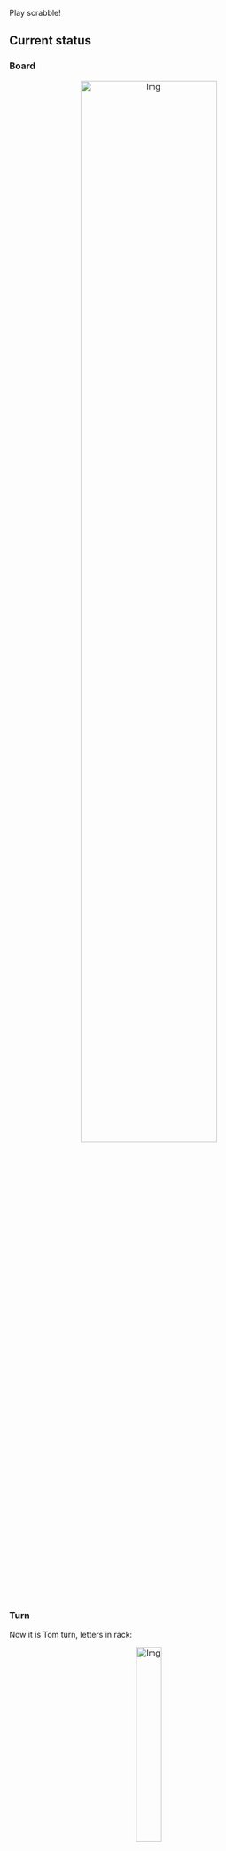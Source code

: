 
Play scrabble!
## Current status
### Board
<p align="center">
<img src="https://raw.githubusercontent.com/radosz99/radosz99/main/board.png" width=70% alt="Img"/>
    </p>
    
### Turn
Now it is Tom turn, letters in rack:
<p align="center">
<img src="https://raw.githubusercontent.com/radosz99/radosz99/main/rack.png" width=30% alt="Img"/>
</p>

### Game score
| Id | Player name | Points |
  | - | - | - |  
|0 | Tom | 215
|1 | Jerry | 256
## Make the move
Make the move and insert the letters by creating an [issue](https://github.com/radosz99/radosz99/issues/new?title=scrabble%7Cmove%7C7%3AA%3ARIDE&body=Just+push+%27Submit+new+issue%27+or+update+with+your+move.) according to the rules or...

## Possibly best moves  
Are you sure? :smiling_imp: :smiling_imp: :smiling_imp:
<details>
  <summary>Spoiler warning!</summary>
  
  | Id | Move | Issue link | Points |
  | - | - | - | - |  
|1| 12:H:export | [scrabble&#124;move&#124;12:H:export](https://github.com/radosz99/radosz99/issues/new?title=scrabble%7Cmove%7C12%3AH%3Aexport&body=Just+push+%27Submit+new+issue%27+or+update+with+your+move.) | 46 
|2| 13:H:taproot | [scrabble&#124;move&#124;13:H:taproot](https://github.com/radosz99/radosz99/issues/new?title=scrabble%7Cmove%7C13%3AH%3Ataproot&body=Just+push+%27Submit+new+issue%27+or+update+with+your+move.) | 30 
|3| 13:H:taxor | [scrabble&#124;move&#124;13:H:taxor](https://github.com/radosz99/radosz99/issues/new?title=scrabble%7Cmove%7C13%3AH%3Ataxor&body=Just+push+%27Submit+new+issue%27+or+update+with+your+move.) | 28 
|4| O:10:droop | [scrabble&#124;move&#124;O:10:droop](https://github.com/radosz99/radosz99/issues/new?title=scrabble%7Cmove%7CO%3A10%3Adroop&body=Just+push+%27Submit+new+issue%27+or+update+with+your+move.) | 27 
|5| O:10:dropt | [scrabble&#124;move&#124;O:10:dropt](https://github.com/radosz99/radosz99/issues/new?title=scrabble%7Cmove%7CO%3A10%3Adropt&body=Just+push+%27Submit+new+issue%27+or+update+with+your+move.) | 27 
|6| F:11:gox | [scrabble&#124;move&#124;F:11:gox](https://github.com/radosz99/radosz99/issues/new?title=scrabble%7Cmove%7CF%3A11%3Agox&body=Just+push+%27Submit+new+issue%27+or+update+with+your+move.) | 27 
|7| 13:H:tax | [scrabble&#124;move&#124;13:H:tax](https://github.com/radosz99/radosz99/issues/new?title=scrabble%7Cmove%7C13%3AH%3Atax&body=Just+push+%27Submit+new+issue%27+or+update+with+your+move.) | 26 
|8| E:9:orixa | [scrabble&#124;move&#124;E:9:orixa](https://github.com/radosz99/radosz99/issues/new?title=scrabble%7Cmove%7CE%3A9%3Aorixa&body=Just+push+%27Submit+new+issue%27+or+update+with+your+move.) | 24 
|9| C:10:pox | [scrabble&#124;move&#124;C:10:pox](https://github.com/radosz99/radosz99/issues/new?title=scrabble%7Cmove%7CC%3A10%3Apox&body=Just+push+%27Submit+new+issue%27+or+update+with+your+move.) | 24 
|10| 13:A:taxor | [scrabble&#124;move&#124;13:A:taxor](https://github.com/radosz99/radosz99/issues/new?title=scrabble%7Cmove%7C13%3AA%3Ataxor&body=Just+push+%27Submit+new+issue%27+or+update+with+your+move.) | 24 
</details>
    
## Latest moves

| Id | Type | Move / Letters to replace | Created words / New letters | Date | Points | Player | Who |
| - | - | - | - | - | - | - | - |
|11| INSERT | A:10:panty | ['PANTY'] | 11/23/2022, 21:00:30 | 30 | Jerry | [radosz99](github.com/radosz99) |
|10| INSERT | 11:A:aborigen | ['ABORIGEN'] | 11/23/2022, 20:58:31 | 74 | Tom | [radosz99](github.com/radosz99) |
|9| INSERT | 3:D:swelled | ['SWELLED'] | 11/23/2022, 20:57:14 | 24 | Jerry | [radosz99](github.com/radosz99) |
|8| INSERT | 7:A:eager | ['EAGER'] | 11/23/2022, 20:55:53 | 21 | Tom | [radosz99](github.com/radosz99) |
|7| INSERT | H:7:jaconets | ['JACONETS'] | 11/23/2022, 20:55:00 | 104 | Jerry | [radosz99](github.com/radosz99) |
|6| INSERT | E:2:twicer | ['TWICER'] | 11/23/2022, 20:54:22 | 22 | Tom | [radosz99](github.com/radosz99) |
|5| INSERT | 7:L:fung | ['FUNG'] | 11/23/2022, 20:52:57 | 36 | Jerry | [radosz99](github.com/radosz99) |
|4| INSERT | N:3:thionine | ['THIONINE'] | 11/23/2022, 20:51:11 | 65 | Tom | [radosz99](github.com/radosz99) |
|3| INSERT | 10:J:kynded | ['KYNDED'] | 11/23/2022, 20:50:09 | 30 | Jerry | [radosz99](github.com/radosz99) |
|2| INSERT | 5:E:civils | ['CIVILS'] | 11/23/2022, 20:48:36 | 13 | Tom | [radosz99](github.com/radosz99) |
|1| INSERT | J:5:squawk | ['SQUAWK'] | 11/23/2022, 20:46:34 | 32 | Jerry | [radosz99](github.com/radosz99) |
|0| INSERT | 7:H:jeu | ['JEU'] | 11/23/2022, 20:45:40 | 20 | Tom | [radosz99](github.com/radosz99) |